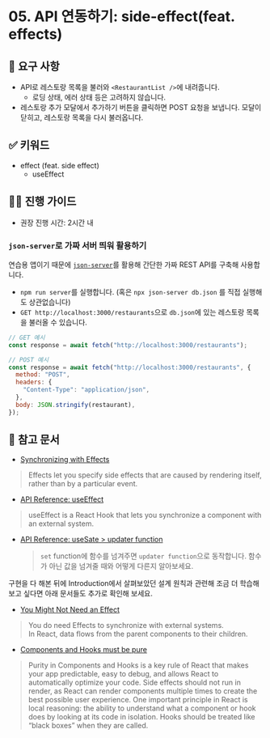 # 05. API 연동하기: side-effect(feat. effects)

## 🎯 요구 사항
- API로 레스토랑 목록을 불러와 `<RestaurantList />`에 내려줍니다.
  - 로딩 상태, 에러 상태 등은 고려하지 않습니다.
- 레스토랑 추가 모달에서 추가하기 버튼을 클릭하면 POST 요청을 보냅니다. 모달이 닫히고, 레스토랑 목록을 다시 불러옵니다. 

## ✅ 키워드
- effect (feat. side effect)
  - useEffect

## 🧙‍♀️ 진행 가이드

- 권장 진행 시간: 2시간 내

### `json-server`로 가짜 서버 띄워 활용하기     
연습용 앱이기 때문에 [`json-server`](https://github.com/typicode/json-server)를 활용해 간단한 가짜 REST API를 구축해 사용합니다.         
- `npm run server`를 실행합니다. (혹은 `npx json-server db.json` 를 직접 실행해도 상관없습니다)
- `GET http://localhost:3000/restaurants`으로 `db.json`에 있는 레스토랑 목록을 불러올 수 있습니다.
```javascript
// GET 예시
const response = await fetch("http://localhost:3000/restaurants");

// POST 예시
const response = await fetch("http://localhost:3000/restaurants", {
  method: "POST",
  headers: {
    "Content-Type": "application/json",
  },
  body: JSON.stringify(restaurant),
});
```     

## 🔗 참고 문서
- [Synchronizing with Effects](https://react.dev/learn/synchronizing-with-effects)
> Effects let you specify side effects that are caused by rendering itself, rather than by a particular event.     
  - [API Reference: useEffect](https://react.dev/reference/react/useEffect)
  > useEffect is a React Hook that lets you synchronize a component with an external system. 
- [API Reference: useSate > updater function](https://react.dev/reference/react/useState#updating-state-based-on-the-previous-state) 
  > `set` function에 함수를 넘겨주면 `updater function`으로 동작합니다. 함수가 아닌 값을 넘겨줄 때와 어떻게 다른지 알아보세요.  

구현을 다 해본 뒤에 Introduction에서 살펴보았던 설계 원칙과 관련해 조금 더 학습해보고 싶다면 아래 문서들도 추가로 확인해 보세요.
- [You Might Not Need an Effect](https://react.dev/learn/you-might-not-need-an-effect)
> You do need Effects to synchronize with external systems.  
> In React, data flows from the parent components to their children. 
- [Components and Hooks must be pure](https://react.dev/reference/rules/components-and-hooks-must-be-pure)
> Purity in Components and Hooks is a key rule of React that makes your app predictable, easy to debug, and allows React to automatically optimize your code.
> Side effects should not run in render, as React can render components multiple times to create the best possible user experience.
> One important principle in React is local reasoning: the ability to understand what a component or hook does by looking at its code in isolation. Hooks should be treated like “black boxes” when they are called.
